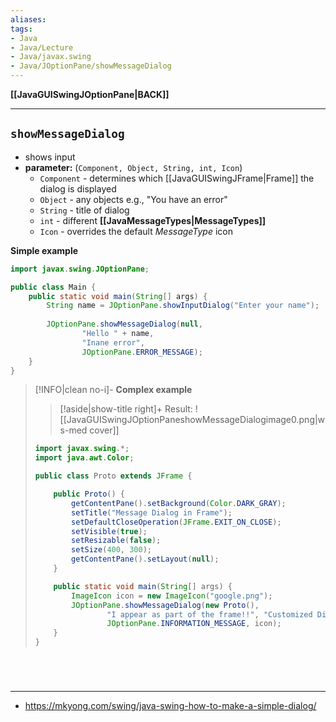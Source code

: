 ```yaml
---
aliases:
tags:
- Java
- Java/Lecture
- Java/javax.swing
- Java/JOptionPane/showMessageDialog
---
```

**[[JavaGUISwingJOptionPane|BACK]]**

---
## `showMessageDialog`
- shows input
- **parameter:** (`Component, Object, String, int, Icon`)
	- `Component` - determines which [[JavaGUISwingJFrame|Frame]] the dialog is displayed
	- `Object` - any objects e.g., "You have an error"
	- `String` - title of dialog
	- `int` - different **[[JavaMessageTypes|MessageTypes]]**
	- `Icon` - overrides the default *MessageType* icon


**Simple example**
```java
import javax.swing.JOptionPane;

public class Main {
    public static void main(String[] args) {
        String name = JOptionPane.showInputDialog("Enter your name");
		
        JOptionPane.showMessageDialog(null,
                "Hello " + name,
                "Inane error",
                JOptionPane.ERROR_MESSAGE);
    }
}
```

>[!INFO|clean no-i]- **Complex example**
>>[!aside|show-title right]+ Result:
>> ![[JavaGUISwingJOptionPaneshowMessageDialogimage0.png|ws-med cover]]
>
> ```java
> import javax.swing.*;
> import java.awt.Color;
> 
> public class Proto extends JFrame {
> 
>     public Proto() {
>         getContentPane().setBackground(Color.DARK_GRAY);
>         setTitle("Message Dialog in Frame");
>         setDefaultCloseOperation(JFrame.EXIT_ON_CLOSE);
>         setVisible(true);
>         setResizable(false);
>         setSize(400, 300);
>         getContentPane().setLayout(null);
>     }
> 
>     public static void main(String[] args) {
>         ImageIcon icon = new ImageIcon("google.png");
>         JOptionPane.showMessageDialog(new Proto(),
>                 "I appear as part of the frame!!", "Customized Dialog",
>                 JOptionPane.INFORMATION_MESSAGE, icon);
>     }
> }
> ```

<br>

# 
---
- https://mkyong.com/swing/java-swing-how-to-make-a-simple-dialog/